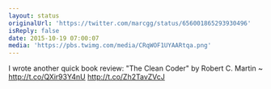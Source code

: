 ```yaml
---
layout: status
originalUrl: 'https://twitter.com/marcgg/status/656001865293930496'
isReply: false
date: 2015-10-19 07:00:07
media: 'https://pbs.twimg.com/media/CRqWOF1UYAARtqa.png'
---
```


I wrote another quick book review: "The Clean Coder" by Robert C. Martin  ~ http://t.co/QXir93Y4nU http://t.co/Zh2TavZVcJ
